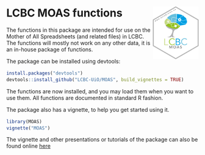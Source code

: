 
<!-- README.md is generated from README.Rmd. Please edit that file -->

# LCBC MOAS functions <img src="man/figures/hex.png" align="right" alt="" width="120" />

The functions in this package are intended for use on the Mother of All
Spreadsheets (and related files) in LCBC. The functions will mostly not
work on any other data, it is an in-house package of functions.

The package can be installed using devtools:

``` r
install.packages("devtools")
devtools::install_github("LCBC-UiO/MOAS", build_vignettes = TRUE)
```

The functions are now installed, and you may load them when you want to
use them. All functions are documented in standard R fashion.

The package also has a vignette, to help you get started using it.

``` r
library(MOAS)
vignette("MOAS")
```

The vignette and other presentations or tutorials of the package can
also be found online [here](https://lcbc-uio.github.io/MOAS/)
